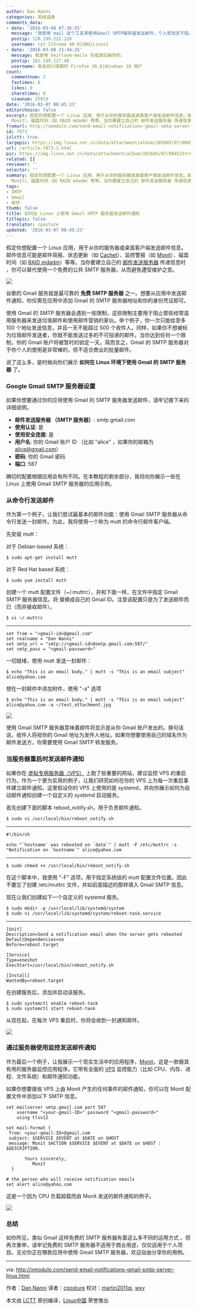 ```yaml
---
author: Dan Nanni
categories: 系统运维
comments_data:
- date: '2016-03-08 07:36:55'
  message: "我使用 mail 这个工具来使用Gmail SMTP服务器发送邮件，个人感觉还不错。下面是相关的教程：　　　　　　　　　　　　<br />\r\nhttp://tuxtweaks.com/2012/10/send-gmail-from-the-linux-command-line/"
  postip: 128.199.222.126
  username: ryt [Chrome 48.0|GNU/Linux]
- date: '2016-03-08 21:44:25'
  message: 我是用 heirloom-mailx 完成类似操作的。
  postip: 182.149.127.46
  username: 来自四川成都的 Firefox 38.0|Windows 10 用户
count:
  commentnum: 2
  favtimes: 6
  likes: 0
  sharetimes: 0
  viewnum: 25919
date: '2016-03-07 08:45:23'
editorchoice: false
excerpt: 假定你想配置一个 Linux 应用，用于从你的服务器或桌面客户端发送邮件信息。邮件信息可能是邮件简报、状态更新（如 Cachet）、监控警报（如
  Monit）、磁盘时间（如 RAID mdadm）等等。当你要建立自己的 邮件发送服务器 传递信息时 ，你可以替代使用一个免费的公共 SMTP 服务器，从而避免遭受维护之苦。
fromurl: http://xmodulo.com/send-email-notifications-gmail-smtp-server-linux.html
id: 7073
islctt: true
largepic: https://img.linux.net.cn/data/attachment/album/201603/07/084525trmtmpjrl6pullar.jpg
url: /article-7073-1.html
pic: https://img.linux.net.cn/data/attachment/album/201603/07/084525trmtmpjrl6pullar.jpg.thumb.jpg
related: []
reviewer: ''
selector: ''
summary: 假定你想配置一个 Linux 应用，用于从你的服务器或桌面客户端发送邮件信息。邮件信息可能是邮件简报、状态更新（如 Cachet）、监控警报（如
  Monit）、磁盘时间（如 RAID mdadm）等等。当你要建立自己的 邮件发送服务器 传递信息时 ，你可以替代使用一个免费的公共 SMTP 服务器，从而避免遭受维护之苦。
tags:
- SMTP
- Gmail
- 邮件
thumb: false
title: 如何在 Linux 上使用 Gmail SMTP 服务器发送邮件通知
titlepic: false
translator: cposture
updated: '2016-03-07 08:45:23'
---
```


假定你想配置一个 Linux 应用，用于从你的服务器或桌面客户端发送邮件信息。邮件信息可能是邮件简报、状态更新（如 [Cachet](http://xmodulo.com/setup-system-status-page.html)）、监控警报（如 [Monit](http://xmodulo.com/server-monitoring-system-monit.html)）、磁盘时间（如 [RAID mdadm](http://xmodulo.com/create-software-raid1-array-mdadm-linux.html)）等等。当你要建立自己的 [邮件发送服务器](http://xmodulo.com/mail-server-ubuntu-debian.html) 传递信息时 ，你可以替代使用一个免费的公共 SMTP 服务器，从而避免遭受维护之苦。


![](/data/attachment/album/201603/07/084525trmtmpjrl6pullar.jpg)


谷歌的 Gmail 服务就是最可靠的 **免费 SMTP 服务器** 之一。想要从应用中发送邮件通知，你仅需在应用中添加 Gmail 的 SMTP 服务器地址和你的身份凭证即可。


使用 Gmail 的 SMTP 服务器会遇到一些限制，这些限制主要用于阻止那些经常滥用服务器来发送垃圾邮件和使用邮件营销的家伙。举个例子，你一次只能给至多 100 个地址发送信息，并且一天不能超过 500 个收件人。同样，如果你不想被标为垃圾邮件发送者，你就不能发送过多的不可投递的邮件。当你达到任何一个限制，你的 Gmail 账户将被暂时的锁定一天。简而言之，Gmail 的 SMTP 服务器对于你个人的使用是非常棒的，但不适合商业的批量邮件。


说了这么多，是时候向你们展示 **如何在 Linux 环境下使用 Gmail 的 SMTP 服务器** 了。


### Google Gmail SMTP 服务器设置


如果你想要通过你的应用使用 Gmail 的 SMTP 服务器发送邮件，请牢记接下来的详细说明。


* **邮件发送服务器 （SMTP 服务器）**: smtp.gmail.com
* **使用认证**: 是
* **使用安全连接**: 是
* **用户名**: 你的 Gmail 账户 ID （比如 "alice" ，如果你的邮箱为 alice@gmail.com）
* **密码**: 你的 Gmail 密码
* **端口**: 587


确切的配置根据应用会有所不同。在本教程的剩余部分，我将向你展示一些在 Linux 上使用 Gmail SMTP 服务器的应用示例。


### 从命令行发送邮件


作为第一个例子，让我们尝试最基本的邮件功能：使用 Gmail SMTP 服务器从命令行发送一封邮件。为此，我将使用一个称为 mutt 的命令行邮件客户端。


先安装 mutt：


对于 Debian-based 系统：



```
$ sudo apt-get install mutt

```

对于 Red Hat based 系统：



```
$ sudo yum install mutt

```

创建一个 mutt 配置文件（~/.muttrc），并和下面一样，在文件中指定 Gmail SMTP 服务器信息。将 <gmail-id> 替换成自己的 Gmail ID。注意该配置只是为了发送邮件而已（而非接收邮件）。



```
$ vi ~/.muttrc

```



---



```
set from = "<gmail-id>@gmail.com"
set realname = "Dan Nanni"
set smtp_url = "smtp://<gmail-id>@smtp.gmail.com:587/"
set smtp_pass = "<gmail-password>"

```

一切就绪，使用 mutt 发送一封邮件：



```
$ echo "This is an email body." | mutt -s "This is an email subject" alice@yahoo.com

```

想在一封邮件中添加附件，使用 "-a" 选项



```
$ echo "This is an email body." | mutt -s "This is an email subject" alice@yahoo.com -a ~/test_attachment.jpg

```

![](/data/attachment/album/201603/07/084528gz0zrkvaev85re5f.jpg)


使用 Gmail SMTP 服务器意味着邮件将显示是从你 Gmail 账户发出的。换句话说，收件人将视你的 Gmail 地址为发件人地址。如果你想要使用自己的域名作为邮件发送方，你需要使用 Gmail SMTP 转发服务。


### 当服务器重启时发送邮件通知


如果你在 [虚拟专用服务器（VPS）](http://xmodulo.com/go/digitalocean) 上跑了些重要的网站，建议监控 VPS 的重启行为。作为一个更为实用的例子，让我们研究如何在你的 VPS 上为每一次重启事件建立邮件通知。这里假设你的 VPS 上使用的是 systemd，并向你展示如何为自动邮件通知创建一个自定义的 systemd 启动服务。


首先创建下面的脚本 reboot\_notify.sh，用于负责邮件通知。



```
$ sudo vi /usr/local/bin/reboot_notify.sh

```



---



```
#!/bin/sh

echo "`hostname` was rebooted on `date`" | mutt -F /etc/muttrc -s "Notification on `hostname`" alice@yahoo.com

```



---



```
$ sudo chmod +x /usr/local/bin/reboot_notify.sh

```

在这个脚本中，我使用 "-F" 选项，用于指定系统级的 mutt 配置文件位置。因此不要忘了创建 /etc/muttrc 文件，并如前面描述的那样填入 Gmail SMTP 信息。


现在让我们创建如下一个自定义的 systemd 服务。



```
$ sudo mkdir -p /usr/local/lib/systemd/system
$ sudo vi /usr/local/lib/systemd/system/reboot-task.service

```



---



```
[Unit]
Description=Send a notification email when the server gets rebooted
DefaultDependencies=no
Before=reboot.target

[Service]
Type=oneshot
ExecStart=/usr/local/bin/reboot_notify.sh

[Install]
WantedBy=reboot.target

```

在创建服务后，添加并启动该服务。



```
$ sudo systemctl enable reboot-task
$ sudo systemctl start reboot-task

```

从现在起，在每次 VPS 重启时，你将会收到一封通知邮件。


![](/data/attachment/album/201603/07/084528jsw3hfarywrase0m.jpg)


### 通过服务器使用监控发送邮件通知


作为最后一个例子，让我展示一个现实生活中的应用程序，[Monit](http://xmodulo.com/server-monitoring-system-monit.html)，这是一款极其有用的服务器监控应用程序。它带有全面的 [VPS](http://xmodulo.com/go/digitalocean) 监控能力（比如 CPU、内存、进程、文件系统）和邮件通知功能。


如果你想要接收 VPS 上由 Monit 产生的任何事件的邮件通知，你可以在 Monit 配置文件中添加以下 SMTP 信息。



```
set mailserver smtp.gmail.com port 587
    username "<your-gmail-ID>" password "<gmail-password>"
    using tlsv12

set mail-format {
 from: <your-gmail-ID>@gmail.com
 subject: $SERVICE $EVENT at $DATE on $HOST
 message: Monit $ACTION $SERVICE $EVENT at $DATE on $HOST : $DESCRIPTION.

       Yours sincerely,
          Monit
  }

# the person who will receive notification emails
set alert alice@yahoo.com

```

这是一个因为 CPU 负载超载而由 Monit 发送的邮件通知的例子。


![](/data/attachment/album/201603/07/084528byux17yuzvzyjkap.jpg)


### 总结


如你所见，类似 Gmail 这样免费的 SMTP 服务器有着这么多不同的运用方式 。但再次重申，请牢记免费的 SMTP 服务器不适用于商业用途，仅仅适用于个人项目。无论你正在哪款应用中使用 Gmail SMTP 服务器，欢迎自由分享你的用例。




---


via: <http://xmodulo.com/send-email-notifications-gmail-smtp-server-linux.html>


作者：[Dan Nanni](http://xmodulo.com/author/nanni) 译者：[cposture](https://github.com/cposture) 校对：[martin2011qi](https://github.com/martin2011qi), [wxy](https://github.com/wxy)


本文由 [LCTT](https://github.com/LCTT/TranslateProject) 原创编译，[Linux中国](https://linux.cn/) 荣誉推出